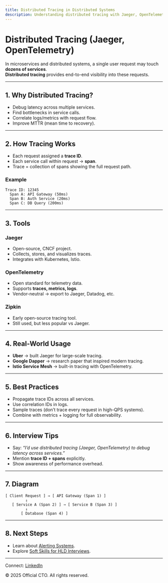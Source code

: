 ```yaml
---
title: Distributed Tracing in Distributed Systems
description: Understanding distributed tracing with Jaeger, OpenTelemetry, and how it helps debug microservices in system design.
---
```


# Distributed Tracing (Jaeger, OpenTelemetry)

In microservices and distributed systems, a single user request may touch **dozens of services**.  
**Distributed tracing** provides end-to-end visibility into these requests.

---

## 1. Why Distributed Tracing?

- Debug latency across multiple services.  
- Find bottlenecks in service calls.  
- Correlate logs/metrics with request flow.  
- Improve MTTR (mean time to recovery).  

---

## 2. How Tracing Works

- Each request assigned a **trace ID**.  
- Each service call within request → **span**.  
- Trace = collection of spans showing the full request path.  

### Example
```
Trace ID: 12345
  Span A: API Gateway (50ms)
  Span B: Auth Service (20ms)
  Span C: DB Query (200ms)
```

---

## 3. Tools

### Jaeger
- Open-source, CNCF project.  
- Collects, stores, and visualizes traces.  
- Integrates with Kubernetes, Istio.  

### OpenTelemetry
- Open standard for telemetry data.  
- Supports **traces, metrics, logs**.  
- Vendor-neutral → export to Jaeger, Datadog, etc.  

### Zipkin
- Early open-source tracing tool.  
- Still used, but less popular vs Jaeger.  

---

## 4. Real-World Usage

- **Uber** → built Jaeger for large-scale tracing.  
- **Google Dapper** → research paper that inspired modern tracing.  
- **Istio Service Mesh** → built-in tracing with OpenTelemetry.  

---

## 5. Best Practices

- Propagate trace IDs across all services.  
- Use correlation IDs in logs.  
- Sample traces (don’t trace every request in high-QPS systems).  
- Combine with metrics + logging for full observability.  

---

## 6. Interview Tips

- Say: *“I’d use distributed tracing (Jaeger, OpenTelemetry) to debug latency across services.”*  
- Mention **trace ID + spans** explicitly.  
- Show awareness of performance overhead.  

---

## 7. Diagram

```
[ Client Request ] → [ API Gateway (Span 1) ]
         ↓
   [ Service A (Span 2) ] → [ Service B (Span 3) ]
         ↓
       [ Database (Span 4) ]
```

---

## 8. Next Steps

- Learn about [Alerting Systems](/sections/hld/observability/alerting.md).  
- Explore [Soft Skills for HLD Interviews](/sections/hld/soft-skills-hld.md).  

---

<footer>
  <p>Connect: <a href="https://www.linkedin.com/in/ravi-shankar-a725b0225/">LinkedIn</a></p>
  <p>&copy; 2025 Official CTO. All rights reserved.</p>
</footer>
